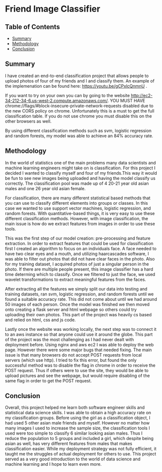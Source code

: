 # Friend Image Classifier

## Table of Contents
* [Summary](#Summary)
* [Methodology](#methodology)
* [Conclusion](#conclusion)


## Summary
I have created an end-to-end classification project that allows people to upload photos of four of my friends and I and classify them. An example of the implemenation can be found here:
https://youtu.be/gCPxlcQnmnU .

If you want to try on your own you can by going to the website http://ec2-34-212-34-6.us-west-2.compute.amazonaws.com/. YOU MUST HAVE chrome://flags/#block-insecure-private-network-requests
disabled due to the new CORS policy on chrome. Unfortunately this is a must to get the full classification table. If you do not use chrome you must disable this on the other browsers as well.

By using different classification methods such as svm, logistic regression and random forests, my model was able to achieve an 84% accuracy rate. 

## Methodology 
In the world of statistics one of the main problems many data scientists and machine learning engineers might take on is classification. For this project I decided I wanted to classify myself and four of my friends.This way
it would be fun to see new images being uploaded and having the model classify us correctly. The classification pool was made up of 4 20-21 year old asian males and one 26 year old asian female.

For classification, there are many different statistical based methods that you can use to classify different elements into groups or classes. In this case we wanted to use support vector machines, 
logistic regression, and random forests. With quantitative-based things, it is very easy to use these different classification methods. However, with image classification, the main issue is how do we extract
features from images in order to use these tools. 

This was the first step of our model creation: pre-processing and feature extraction. In order to extract features that could be used for classification first I created an algorithm to focus on an individuals
face. A face needed to have two clear eyes and a mouth, and utilizing haarcascades software, I was able to filter out photos that did not have clear faces in the photo. Also for my training dataset, I acquired photos
of just a singular person in the photo. If there are multiple people present, this image classifier has a hard time determing which to classify. Once we filtered to just the face, we used wavelet transformations to extract
meaningful features from the faces. 

After extracting all the features we simply split our data into testing and training datasets, ran svm, logistic regression, and random forests until we found a suitable accuracy rate. This did not come
about until we had around 50 images of each person. Once the model was finished we then moved onto creating a flask server and html webpage so others could try uploading their own photos.
This part of the project was heavily cs based and relied on html, css and js code. 

Lastly once the website was working locally, the next step was to connect it to an aws instance so that anyone could use it around the globe. This part of the project was the most challenging
as I had never dealt with deployment before. Using nginx and aws ec2 I was able to deploy the web page. However there were some major bugs that needed fixing. The main issue is that many browsers 
do not accept POST requests from local servers (which use http). I tried to fix this error, but found the only successful method was to disable the flag in chrome in order to receive the POST request. Thus
if others were to use the site, they would be able to upload pictures and see the webpage, but would require disabling of the same flag in order to get the POST request. 


## Conclusion
Overall, this project helped me learn both software engineer skills and statistical data science skills. I was able to obtain a high accuracy rate on my classification groups. Before using the girl as a classification object,
I had used 5 other asian male friends and myself. However no matter how many images I used to increase the sample size, the classification tools I used were too simple to classify 6 similar looking asian males. 
Thus I reduce the population to 5 groups and included a girl, which despite being asian as well, has very different features from males that makes classification easier. While my deployment
strategy was not fully efficient, it taught me the struggles of actual deployment for others to use. This project served as a very good introduction to the world of data science and machine learning and
I hope to learn even more. 
